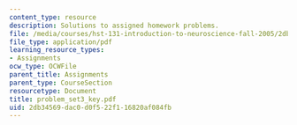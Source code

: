 ```yaml
---
content_type: resource
description: Solutions to assigned homework problems.
file: /media/courses/hst-131-introduction-to-neuroscience-fall-2005/2db34569dac0d0f522f116820af084fb_problem_set3_key.pdf
file_type: application/pdf
learning_resource_types:
- Assignments
ocw_type: OCWFile
parent_title: Assignments
parent_type: CourseSection
resourcetype: Document
title: problem_set3_key.pdf
uid: 2db34569-dac0-d0f5-22f1-16820af084fb
---
```


